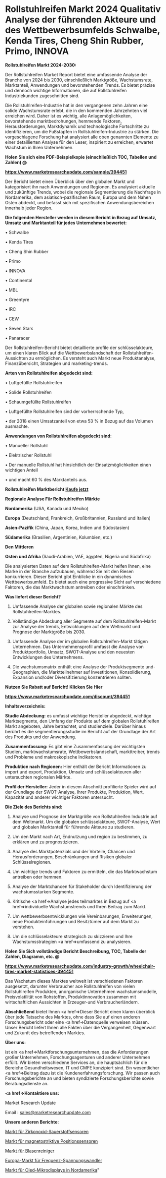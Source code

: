 # Rollstuhlreifen Markt 2024 Qualitativ Analyse der führenden Akteure und des Wettbewerbsumfelds Schwalbe, Kenda Tires, Cheng Shin Rubber, Primo, INNOVA

<strong>Rollstuhlreifen Markt 2024-2030:</strong>

Der Rollstuhlreifen Market Report bietet eine umfassende Analyse der Branche von 2024 bis 2030, einschließlich Marktgröße, Wachstumsrate, Marktanteil, Anwendungen und bevorstehenden Trends. Es bietet präzise und dennoch wichtige Informationen, die auf Rollstuhlreifen Industriekunden zugeschnitten sind.

Die Rollstuhlreifen-Industrie hat in den vergangenen zehn Jahren eine solide Wachstumsrate erlebt, die in den kommenden Jahrzehnten viel erreichen wird. Daher ist es wichtig, alle Anlagemöglichkeiten, bevorstehende marktbedrohungen, hemmende Faktoren, Herausforderungen, Marktdynamik und technologische Fortschritte zu identifizieren, um die Fußstapfen in Rollstuhlreifen-Industrie zu stärken. Die vorgeschlagene Forschung hat analysiert alle oben genannten Elemente zu einer detaillierten Analyse für den Leser, inspiriert zu erreichen, erwartet Wachstum in Ihren Unternehmen.



<strong>Holen Sie sich eine PDF-Beispielkopie (einschließlich TOC, Tabellen und Zahlen) @
</strong>

<strong><a href=https://www.marketresearchupdate.com/sample/394451>

<strong>https://www.marketresearchupdate.com/sample/394451</u></font></a></strong></strong>

Der Bericht bietet einen Überblick über den globalen Markt und kategorisiert ihn nach Anwendungen und Regionen. Es analysiert aktuelle und zukünftige Trends, wobei die regionale Segmentierung die Nachfrage in Nordamerika, dem asiatisch-pazifischen Raum, Europa und dem Nahen Osten abdeckt, und befasst sich mit spezifischen Anwendungsbereichen innerhalb jeder Region.



<strong>Die folgenden Hersteller werden in diesem Bericht in Bezug auf Umsatz, Umsatz und Marktanteil für jedes Unternehmen bewertet:</strong>

• Schwalbe

• Kenda Tires

• Cheng Shin Rubber

• Primo

• INNOVA

• Continental

• MBL

• Greentyre

• IRC

• CEW

• Seven Stars

• Panaracer

Der Rollstuhlreifen-Bericht bietet detaillierte profile der schlüsselakteure, um einen klaren Blick auf die Wettbewerbslandschaft der Rollstuhlreifen-Aussichten zu ermöglichen. Es versteht auch Markt neue Produktanalyse, Finanzübersicht, Strategien und marketing-trends.



<strong>Arten von Rollstuhlreifen abgedeckt sind:</strong>

• Luftgefüllte Rollstuhlreifen

• Solide Rollstuhlreifen

• Schaumgefüllte Rollstuhlreifen

• Luftgefüllte Rollstuhlreifen sind der vorherrschende Typ,

• der 2018 einen Umsatzanteil von etwa 53 % in Bezug auf das Volumen ausmachte.



<strong>Anwendungen von Rollstuhlreifen abgedeckt sind:</strong>

• Manueller Rollstuhl

• Elektrischer Rollstuhl

• Der manuelle Rollstuhl hat hinsichtlich der Einsatzmöglichkeiten einen wichtigen Anteil

• und macht 60 % des Marktanteils aus.



<strong>Rollstuhlreifen Marktbericht <a href=https://www.marketresearchupdate.com/buynow/394451>Kaufe jetzt</a></strong>



<strong>Regionale Analyse Für Rollstuhlreifen Märkte</strong>



<strong>Nordamerika</strong> (USA, Kanada und Mexiko)



<strong>Europa</strong> (Deutschland, Frankreich, Großbritannien, Russland und Italien)



<strong>Asien-Pazifik</strong> (China, Japan, Korea, Indien und Südostasien)



<strong>Südamerika</strong> (Brasilien, Argentinien, Kolumbien, etc.)



<strong>Den Mittleren</strong> 

<strong>Osten und Afrika</strong> (Saudi-Arabien, VAE, ägypten, Nigeria und Südafrika)

Die analysierten Daten auf dem Rollstuhlreifen-Markt helfen Ihnen, eine Marke in der Branche aufzubauen, während Sie mit den Riesen konkurrieren. Dieser Bericht gibt Einblicke in ein dynamisches Wettbewerbsumfeld. Es bietet auch eine progressive Sicht auf verschiedene Faktoren, die das Marktwachstum antreiben oder einschränken.



<strong>Was liefert dieser Bericht?</strong>

1. Umfassende Analyse der globalen sowie regionalen Märkte des Rollstuhlreifen-Marktes.

2. Vollständige Abdeckung aller Segmente auf dem Rollstuhlreifen-Markt zur Analyse der trends, Entwicklungen auf dem Weltmarkt und Prognose der Marktgröße bis 2030.

3. Umfassende Analyse der im globalen Rollstuhlreifen-Markt tätigen Unternehmen. Das Unternehmensprofil umfasst die Analyse von Produktportfolio, Umsatz, SWOT-Analyse und den neuesten Entwicklungen des Unternehmens.

4. Die wachstumsmatrix enthält eine Analyse der Produktsegmente und-Geographien, die Marktteilnehmer auf Investitionen, Konsolidierung, Expansion und/oder Diversifizierung konzentrieren sollten.



<strong>Nutzen Sie Rabatt auf Bericht! Klicken Sie Hier
</strong>

<strong><a href=https://www.marketresearchupdate.com/discount/394451>https://www.marketresearchupdate.com/discount/394451</b></u></font></strong></a>



<strong>Inhaltsverzeichnis:</strong>



<strong>Studie Abdeckung:</strong> es umfasst wichtige Hersteller abgedeckt, wichtige Marktsegmente, den Umfang der Produkte auf dem globalen Rollstuhlreifen Markt angeboten, Jahre betrachtet, und studienziele. Darüber hinaus berührt es die segmentierungsstudie im Bericht auf der Grundlage der Art des Produkts und der Anwendung.



<strong>Zusammenfassung:</strong> Es gibt eine Zusammenfassung der wichtigsten Studien, marktwachstumsrate, Wettbewerbslandschaft, markttreiber, trends und Probleme und makroskopische Indikatoren.



<strong>Produktion nach Regionen:</strong> Hier enthält der Bericht Informationen zu import und export, Produktion, Umsatz und schlüsselakteuren aller untersuchten regionalen Märkte.



<strong>Profil der Hersteller:</strong> Jeder in diesem Abschnitt profilierte Spieler wird auf der Grundlage der SWOT-Analyse, Ihrer Produkte, Produktion, Wert, Kapazität und anderer wichtiger Faktoren untersucht.



<strong>Die Ziele des Berichts sind:</strong>

1) Analyse und Prognose der Marktgröße von Rollstuhlreifen Industrie auf dem Weltmarkt.
Um die globalen schlüsselakteure, SWOT-Analyse, Wert und globalen Marktanteil für führende Akteure zu studieren.

2) Um den Markt nach Art, Endnutzung und region zu bestimmen, zu erklären und zu prognostizieren.

3) Analyse des Marktpotenzials und der Vorteile, Chancen und Herausforderungen, Beschränkungen und Risiken globaler Schlüsselregionen.

4) Um wichtige trends und Faktoren zu ermitteln, die das Marktwachstum antreiben oder hemmen.

5) Analyse der Marktchancen für Stakeholder durch Identifizierung der wachstumsstarken Segmente.

6) Kritische <a href=>Analyse</a> jedes teilmarktes in Bezug auf <a href=>individuelle</a> Wachstumstrends und Ihren Beitrag zum Markt.

7) Um wettbewerbsentwicklungen wie Vereinbarungen, Erweiterungen, neue Produkteinführungen und Besitztümer auf dem Markt zu verstehen.

8) Um die schlüsselakteure strategisch zu skizzieren und Ihre Wachstumsstrategien <a href=>umfassend</a> zu analysieren.



<strong>Holen Sie Sich vollständige Bericht Beschreibung, TOC, Tabelle der Zahlen, Diagramm, etc. @ </strong>

<strong><a href=https://www.marketresearchupdate.com/industry-growth/wheelchair-tires-market-statistices-394451>https://www.marketresearchupdate.com/industry-growth/wheelchair-tires-market-statistices-394451</a></font></strong>

Das Wachstum dieses Marktes weltweit ist verschiedenen Faktoren ausgesetzt, darunter Verbraucher ace Rollstuhlreifen von vielen Rollstuhlreifen Produkten, anorganische Unternehmen wachstumsmodelle, Preisvolatilität von Rohstoffen, Produktinnovation zusammen mit wirtschaftlichen Aussichten in Erzeuger-und Verbraucherländern.



<strong>Abschließend</strong> bietet Ihnen <a href=>Dieser</a> Bericht einen klaren überblick über jede Tatsache des Marktes, ohne dass Sie auf einen anderen Forschungsbericht oder eine <a href=>Datenquelle</a> verweisen müssen. Unser Bericht liefert Ihnen alle Fakten über die Vergangenheit, Gegenwart und Zukunft des betreffenden Marktes.



<strong>Über uns:</strong>

 ist ein <a href=>Marktfors</a>chungsunternehmen, das die Anforderungen großer Unternehmen, Forschungsagenturen und anderer Unternehmen erfüllt. Wir bieten verschiedene Services an, die hauptsächlich für die Bereiche Gesundheitswesen, IT und CMFE konzipiert sind. Ein wesentlicher <a href=>Beitrag</a> dazu ist die Kundenerfahrungsforschung. Wir passen auch Forschungsberichte an und bieten syndizierte Forschungsberichte sowie Beratungsdienste an.



<strong><a href=>Kontaktiere uns:</a></strong>

Market Research Update

Email : sales@marketresearchupdate.com



<strong>Unsere anderen Berichte:</strong>

<a href=https://www.linkedin.com/pulse/zirconia-oxygen-sensors-market-2023-size-growth-trends>Markt für Zirkonoxid-Sauerstoffsensoren</a>

<a href=https://www.linkedin.com/pulse/magnetostrictive-position-sensors-market-analysis-segment>Markt für magnetostriktive Positionssensoren</a>

<a href=https://www.linkedin.com/pulse/bubble-cleanser-market-analysis-segment-region>Markt für Blasenreiniger</a>

<a href=https://www.linkedin.com/pulse/europe-frequency-voltage-converter-market-2023>Europa-Markt für Frequenz-Spannungswandler</a>

<a href=https://www.linkedin.com/pulse/north-america-oled-microdisplay-market-2023-pointing>Markt für Oled-Mikrodisplays in Nordamerika</a>"
